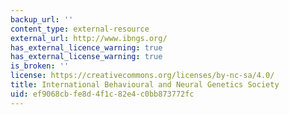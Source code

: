 ```yaml
---
backup_url: ''
content_type: external-resource
external_url: http://www.ibngs.org/
has_external_licence_warning: true
has_external_license_warning: true
is_broken: ''
license: https://creativecommons.org/licenses/by-nc-sa/4.0/
title: International Behavioural and Neural Genetics Society
uid: ef9068cb-fe8d-4f1c-82e4-c0bb873772fc
---
```

